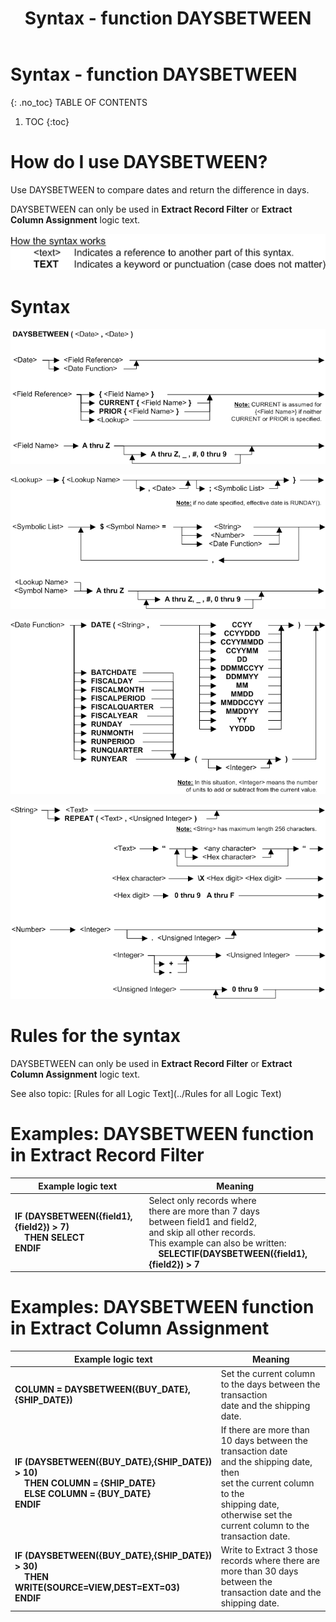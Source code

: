 ﻿---
layout: default
title: "Syntax - function DAYSBETWEEN"
parent: Syntax - functions
grand_parent: Workbench Logic Text Syntax
nav_order: 5
---
# Syntax - function DAYSBETWEEN
{: .no_toc}
TABLE OF CONTENTS 
1. TOC
{:toc}  
 
 


# How do I use DAYSBETWEEN? 

Use DAYSBETWEEN to compare dates and return the difference in days.

DAYSBETWEEN can only be used in **Extract Record Filter** or **Extract Column Assignment** logic text.

![(Syntax Legend)](../../images/LTZZ_Syntax_legend.gif )

# Syntax 

![Function DAYSBETWEEN 1](../../images/LTSF_DAYSBTWDATE_01.gif)

![Function DAYSBETWEEN 2](../../images/LTSF_DATE_02.gif)

![Function DAYSBETWEEN 3](../../images/LTSF_DATE_03.gif)

![Function DAYSBETWEEN 4](../../images/LTSF_DATE_04.gif)

# Rules for the syntax 

DAYSBETWEEN can only be used in **Extract Record Filter** or **Extract Column Assignment** logic text.

See also topic: [Rules for all Logic Text](../Rules for all Logic Text) 

# Examples: DAYSBETWEEN function in Extract Record Filter 


|Example logic text|Meaning|
|------------------|-------|
|**IF (DAYSBETWEEN({field1},{field2}) > 7)<BR>&nbsp;&nbsp;&nbsp;&nbsp;THEN SELECT<BR>ENDIF**|Select only records where<BR>there are more than 7 days<BR>between field1 and field2, <BR>and skip all other records. <BR>This example can also be written:<BR>&nbsp;&nbsp;&nbsp;&nbsp;**SELECTIF(DAYSBETWEEN({field1},{field2}) > 7**|

# Examples: DAYSBETWEEN function in Extract Column Assignment 


|Example logic text|Meaning|
|------------------|-------|
|**COLUMN = DAYSBETWEEN({BUY_DATE},{SHIP_DATE})**|Set the current column<BR>to the days between the transaction<BR>date and the shipping date.|
|**IF (DAYSBETWEEN({BUY_DATE},{SHIP_DATE}) > 10)<BR>&nbsp;&nbsp;&nbsp;&nbsp;THEN COLUMN = {SHIP_DATE}<BR>&nbsp;&nbsp;&nbsp;&nbsp;ELSE COLUMN = {BUY_DATE}<BR>ENDIF**|If there are more than<BR>10 days between the transaction date<BR> and the shipping date, then<BR>set the current column to the<BR>shipping date, otherwise set the<BR>current column to the transaction date.|
|**IF (DAYSBETWEEN({BUY_DATE},{SHIP_DATE}) > 30)<BR>&nbsp;&nbsp;&nbsp;&nbsp;THEN WRITE(SOURCE=VIEW,DEST=EXT=03)<BR>ENDIF**|Write to Extract 3 those<BR> records where there are<BR> more than 30 days between the<BR>transaction date and the shipping date.|
  


